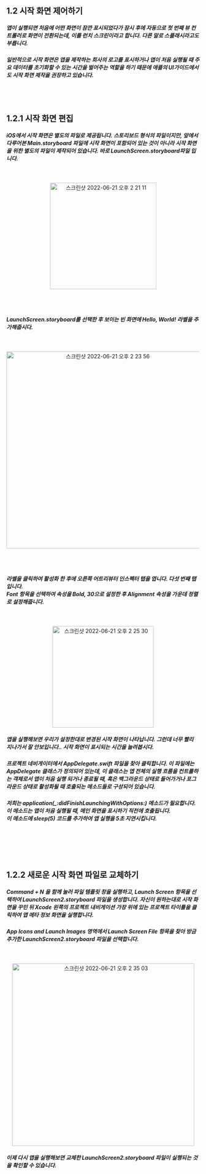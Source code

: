 ## 1.2 시작 화면 제어하기
##### 앱이 실행되면 처음에 어떤 화면이 잠깐 표시되었다가 잠시 후에 자동으로 첫 번째 뷰 컨트롤러로 화면이 전환되는데, 이를 런치 스크린이라고 합니다. 다른 말로 스플래시라고도 부릅니다.

##### 일반적으로 시작 화면은 앱을 제작하는 회사의 로고를 표시하거나 앱이 처음 실행될 때 주요 데이터를 초기화할 수 있는 시간을 벌어주는 역할을 하기 때문에 애플의 UI가이드에서도 시작 화면 제작을 권장하고 있습니다.


<br>
<br>

## 1.2.1 시작 화면 편집
##### iOS에서 시작 화면은 별도의 파일로 제공됩니다. 스토리보드 형식의 파일이지만, 앞에서 다루어본 Main.storyboard 파일에 시작 화면이 포함되어 있는 것이 아니라 시작 화면을 위한 별도의 파일이 제작되어 있습니다. 바로 LaunchScreen.storyboard파일 입니다.
<br>
<p align="center"> 
<img width="277" alt="스크린샷 2022-06-21 오후 2 21 11" src="https://user-images.githubusercontent.com/71479613/174721956-fceea4e9-db81-4a06-a785-3f23d6ff0c62.png">
</p>

<br>
<br>

##### LaunchScreen.storyboard를 선택한 후 보이는 빈 화면에 Hello, World! 라벨을 추가해줍시다.

<br>
<p align="center"> 
<img width="513" alt="스크린샷 2022-06-21 오후 2 23 56" src="https://user-images.githubusercontent.com/71479613/174722325-49a9b6e5-df38-4637-b9f5-ee6e98b533af.png">
</p>

<br>
<br>

##### 라벨을 클릭하여 활성화 한 후에 오른쪽 어트리뷰터 인스펙터 탭을 엽니다. 다섯 번째 탭입니다. <br> Font 항목을 선택하여 속성을 Bold, 30으로 설정한 후 Alignment 속성을 가운데 정렬로 설정해줍니다.

<br>
<p align="center"> 
<img width="264" alt="스크린샷 2022-06-21 오후 2 25 30" src="https://user-images.githubusercontent.com/71479613/174722545-47f034b5-0aaa-4d53-a4e0-77ce29a91792.png">
</p>

##### 앱을 실행해보면 우리가 설정한대로 변경된 시작 화면이 나타납니다. 그런데 너무 빨리 지나가서 잘 안보입니다.. 시작 화면이 표시되는 시간을 늘려봅시다.
##### 프로젝트 네비게이터에서 AppDelegate.swift 파일을 찾아 클릭합니다. 이 파일에는 AppDelegate 클래스가 정의되어 있는데, 이 클래스는 앱 전체의 실행 흐름을 컨트롤하는 객체로서 앱이 처음 실행 되거나 종료될 때, 혹은 백그라운드 상태로 들어가거나 포그라운드 상태로 활성화될 때 호출되는 메소드들로 구성되어 있습니다.
##### 저희는 application(_:didFinishLaunchingWithOptions:) 메소드가 필요합니다. 이 메소드는 앱이 처음 실행될 때, 메인 화면을 표시하기 직전에 호출됩니다.<br>이 메소드에 sleep(5) 코드를 추가하여 앱 실행을 5초 지연시킵니다.

<br> 
<br>
<br>
<br>

## 1.2.2 새로운 시작 화면 파일로 교체하기
##### Command + N 을 함께 눌러 파일 템플릿 창을 실행하고, Launch Screen 항목을 선택하여 LaunchScreen2.storyboard 파일을 생성합니다. 자신이 원하는대로 시작 화면을 꾸민 뒤 Xcode 왼쪽의 프로젝트 내비게이션 가장 위에 있는 프로젝트 타이틀을 클릭하여 앱 메타 정보 화면을 실행합니다.

##### App Icons and Launch Images 영역에서 Launch Screen File 항목을 찾아 방금 추가한 LaunchScreen2.storyboard 파일을 선택합니다.
<br>
<p align="center"> 
<img width="475" alt="스크린샷 2022-06-21 오후 2 35 03" src="https://user-images.githubusercontent.com/71479613/174723730-4a8c281a-9ae0-4b7d-8ba6-198838043fa6.png">
</p>

##### 이제 다시 앱을 실행해보면 교체한 LaunchScreen2.storyboard 파일이 실행되는 것을 확인할 수 있습니다.